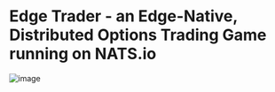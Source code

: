 # Edge Trader - an Edge-Native, Distributed Options Trading Game running on NATS.io

![image](https://github.com/user-attachments/assets/4a2f0dce-b4e5-4e93-a9d5-79b26237a7ea)


